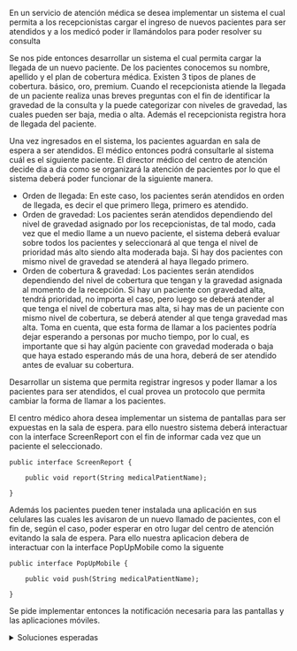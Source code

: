 En un servicio de atención médica se desea implementar un sistema el cual permita a los recepcionistas cargar el ingreso de nuevos pacientes para ser atendidos y a los medicó poder ir llamándolos para poder resolver su consulta

Se nos pide entonces desarrollar un sistema el cual permita cargar la llegada de un nuevo paciente. De los pacientes conocemos su nombre, apellido y el plan de cobertura médica. Existen 3 tipos de planes de cobertura. básico, oro, premium.
Cuando el recepcionista atiende la llegada de un paciente realiza unas breves preguntas con el fin de identificar la gravedad de la consulta y la puede categorizar con niveles de gravedad, las cuales pueden ser baja, media o alta. Además el recepcionista registra hora de llegada del paciente.

Una vez ingresados en el sistema, los pacientes aguardan en sala de espera a ser atendidos. El médico entonces podrá consultarle al sistema cuál es el siguiente paciente.
El director médico del centro de atención decide dia a dia como se organizará la atención de pacientes por lo que el sistema deberá poder funcionar de la siguiente manera.
* Orden de llegada: En este caso, los pacientes serán atendidos en orden de llegada, es decir el que primero llega, primero es atendido. 
* Orden de gravedad: Los pacientes serán atendidos dependiendo del nivel de gravedad asignado por los recepcionistas, de tal modo, cada vez que el medio llame a un nuevo paciente, el sistema deberá evaluar sobre todos los pacientes y seleccionará al que tenga el nivel de prioridad más alto siendo alta  moderada  baja. Si hay dos pacientes con mismo nivel de gravedad se atenderá al haya llegado primero.
* Orden de cobertura & gravedad: Los pacientes serán atendidos dependiendo del nivel de cobertura que tengan y la gravedad asignada al momento de la recepción. Si hay un paciente con gravedad alta, tendrá prioridad, no importa el caso, pero luego se deberá atender al que tenga el nivel de cobertura mas alta, si hay mas de un paciente con mismo nivel de cobertura, se deberá atender al que tenga gravedad mas alta. Toma en cuenta, que esta forma de llamar a los pacientes podría dejar esperando a personas por mucho tiempo, por lo cual, es importante que si hay algún paciente con gravedad moderada o baja que haya estado esperando más de una hora, deberá de ser atendido antes de evaluar su cobertura.

Desarrollar un sistema que permita registrar ingresos y poder llamar a los pacientes para ser atendidos, el cual provea un protocolo que permita cambiar la forma de llamar a los pacientes.

El centro médico ahora desea implementar un sistema de pantallas para ser expuestas en la sala de espera. para ello nuestro sistema deberá interactuar con la interface ScreenReport con el fin de informar cada vez que un paciente el seleccionado.

```
public interface ScreenReport {
	
	public void report(String medicalPatientName);
	
}
```

Además los pacientes pueden tener instalada una aplicación en sus celulares las cuales les avisaron de un nuevo llamado de pacientes, con el fin de, según el caso, poder esperar en otro lugar del centro de atención evitando la sala de espera. 
Para ello nuestra aplicacion debera de interactuar con la interface PopUpMobile como la siguente

```
public interface PopUpMobile {
	
	public void push(String medicalPatientName);
	
}
```

Se pide implementar entonces la notificación necesaria para las pantallas y las aplicaciones móviles.




<details>
<summary>Soluciones esperadas</summary>

Strategy para las formas de llamar a los pacientes
Observer & adptar para notificar quien ha sido llamado

El sistema debera de tener al menos un mensaje que registre la llegada de un paciente y otro mensaje que devuelva un paciente segun la estrategia selecionada y saque a ese paciente de la lista
</details>
